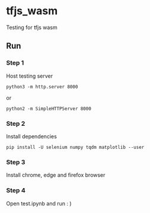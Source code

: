 # tfjs_wasm
Testing for tfjs wasm

## Run
### Step 1
Host testing server
```
python3 -m http.server 8000
```
or
```
python2 -m SimpleHTTPServer 8000
```
### Step 2
Install dependencies
```
pip install -U selenium numpy tqdm matplotlib --user
```
### Step 3
Install chrome, edge and firefox browser
### Step 4
Open test.ipynb and run : )

